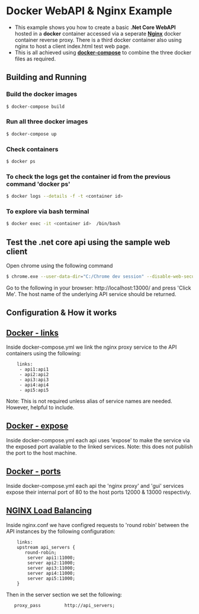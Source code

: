 
# Docker WebAPI & Nginx Example
- This example shows you how to create a basic **.Net Core WebAPI** hosted in a **docker** container accessed via a seperate **[Nginx](https://www.nginx.com/)** docker container reverse proxy.  There is a third docker container also using nginx to host a client index.html test web page.
- This is all achieved using **[docker-compose](https://docs.docker.com/compose/)** to combine the three docker files as required.

## Building and Running
### Build the docker images
```sh
$ docker-compose build
```

### Run all three docker images
```sh
$ docker-compose up
```

### Check containers
```sh
$ docker ps
```

### To check the logs get the container id from the previous command 'docker ps'
```sh
$ docker logs --details -f -t <container id>
```

### To explore via bash terminal
```sh
$ docker exec -it <container id>  /bin/bash
```

## Test the .net core api using the sample web client
Open chrome using the following command
```sh
$ chrome.exe --user-data-dir="C:/Chrome dev session" --disable-web-security
```
Go to the following in your browser: http://localhost:13000/ and press 'Click Me'.  The host name of the underlying API service should be returned.

## Configuration & How it works
## [Docker - links](https://docs.docker.com/compose/compose-file/#links)
Inside docker-compose.yml we link the nginx proxy service to the API containers using the following:
```
    links:
     - api1:api1
     - api2:api2
     - api3:api3
     - api4:api4
     - api5:api5
```
Note: This is not required unless alias of service names are needed. However, helpful to include.


## [Docker - expose](https://docs.docker.com/compose/compose-file/#expose)
Inside docker-compose.yml each api uses 'expose' to make the service via the exposed port available to the linked services.  Note: this does not publish the port to the host machine.

## [Docker - ports](https://docs.docker.com/compose/compose-file/#ports)
Inside docker-compose.yml each api the 'nginx proxy' and 'gui' services expose their internal port of 80 to the host ports 12000 & 13000 respectivly. 

## [NGINX Load Balancing](http://nginx.org/en/docs/http/load_balancing.html)
Inside nginx.conf we have configred requests to 'round robin' between the API instances by the following configuration:
```
    links:
    upstream api_servers {
       round-robin;
		server api1:11000;
		server api2:11000;
		server api3:11000;
		server api4:11000;
		server api5:11000;
    }
```
Then in the server section we set the following:
```
   proxy_pass         http://api_servers;
```

